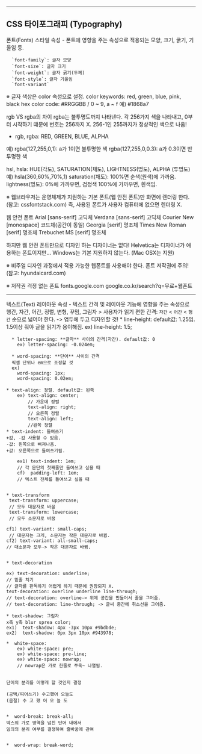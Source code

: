 
  ------------------------------------------------
  CSS 타이포그래피 (Typography)
  ------------------------------------------------

  폰트(Fonts) 스타일 속성
    - 폰트에 영향을 주는 속성으로
      적용되는 모양, 크기, 굵기, 기울임 등.

      `font-family`: 글자 모양
      `font-size`: 글자 크기
      `font-weight`: 글자 굵기(두께)
      `font-style`: 글자 기울임
      `font-variant`

  ※ 글자 색상은 color 속성으로 설정.
    color keywords: red, green, blue, pink, black
    hex color code: #RRGGBB / 0 ~ 9, a ~ f 
    예) #1868a7

  rgb VS rgba의 차이 rgba는 불투명도까지 나타낸다. 
  각 256가지 색을 나타내고, 0부터 시작하기 떄문에 번호는 256까지 X. 256-1인 255까지가 정상적인 색으로 나옴!

  - rgb, rgba: RED, GREEN, BLUE, ALPHA 

  예) 
  rgba(127,255,0,1): a가 1이면 불투명한 색
  rgba(127,255,0,0.3): a가 0.3이면 반투명한 색

  hsl, hsla: HUE(각도), SATURATION(채도), LIGHTNESS(명도), ALPHA (투명도)
  예) hsla(360,60%,70%,1)
              saturation(채도): 100%면 순색(원색)에 가까움.  
              lightness(명도): 0%에 가까우면, 검정색
                              100%에 가까우면, 흰색임.

※ 웹브라우저는 운영체제가 지원하는 기본 폰트(웹 안전 폰트)만
  화면에 렌더링 한다. (참고: cssfontstack.com)
  즉, 사용된 폰트가 사용자 컴퓨터에 없으면 렌더링 X.

  웹 안전 폰트
  Arial            [sans-serif]  고딕체
  Verdana          [sans-serif]  고딕체
  Courier New      [monospace]   코드체(공간이 동일)
  Georgia          [serif]       명조체
  Times New Roman  [serif]       명조체
  Trebuchet MS     [serif]       명조체

  하지만 웹 안전 폰트만으로 디자인 하는 디자이너는 없다!
  Helvetica는 디자이너가 애용하는 폰트이지만...
  Windows는 기본 지원하지 않는다. (Mac OSX는 지원)

※ 비주얼 디자인 과정에서 적용 가능한 웹폰트를 사용해야 한다.
  폰트 저작권에 주의! (참고: hyundaicard.com)

※ 저작권 걱정 없는 폰트
  fonts.google.com
  google.co.kr/search?q=무료+웹폰트

  --------------------------------------------------

  텍스트(Text) 레이아웃 속성
    - 텍스트 간격 및 레이아웃 기능에 영향을 주는 속성으로
      행간, 자간, 어간, 정렬, 변형, 꾸밈, 그림자
        > 사용자가 읽기 편한 간격: `자간` <  `어간`  < `행간` 순으로 넓어야 한다. 
        -> 염두에 두고 디자인할 것!
      * line-height: default값: 1.25임.
      1.5이상 줘야 글을 읽기가 용이해짐. 
      ex) line-height: 1.5;


      * letter-spacing: **글자** 사이의 간격(자간). default값: 0
        ex) letter-spacing: -0.024em;

      * word-spacing: **단어** 사이의 간격
      픽셀 단위나 em으로 조정할 것 
      ex) 
        word-spacing: 1px;
        word-spacing: 0.02em;

    * text-align: 정렬. default값: 왼쪽
        ex) text-align: center; 
            // 가운데 정렬
            text-align: right;
            // 오른쪽 정렬
            text-align: left;
            //왼쪽 정렬
    * text-indent: 들여쓰기
    +값, -값 사용할 수 있음.
    -값: 왼쪽으로 삐져나옴.
    +값: 오른쪽으로 들여쓰기됨.

        ex1) text-indent: 1em; 
        // 각 문단의 첫째줄만 들여쓰고 싶을 때
        cf)  padding-left: 1em;
        // 텍스트 전체를 들여쓰고 싶을 때 


    * text-transform
     text-transform: uppercase;
     // 모두 대문자로 바꿈
     text-transform: lowercase;
     // 모두 소문자로 바꿈

    cf1) text-variant: small-caps;
     // 대문자는 크게, 소문자는 작은 대문자로 바뀜. 
    cf2) text-variant: all-small-caps;
    // 대소문자 모두-> 작은 대문자로 바뀜.


    * text-decoration

    ex) text-decoration: underline;
    // 밑줄 치기
    // 글자를 판독하기 어렵게 하기 때문에 권장되지 X.
    text-decoration: overline underline line-through;
    // text-decoration: overline-> 위에 공간을 만들어서 줄을 그어줌.
    // text-decoration: line-through; -> 글씨 중간에 취소선을 그어줌.

    * text-shadow: 그림자
    x축 y축 blur sprea color;
    ex1)  text-shadow: 4px -3px 10px #9bdbde;
    ex2)  text-shadow: 0px 3px 10px #943978;
    
    *  white-space:
        ex) white-space: pre;
        ex) white-space: pre-line;
        ex) white-space: nowrap;
        // nowrap은 가로 한줄로 쭈욱~ 나열됨. 
        

    단어의 분리를 어떻게 할 것인지 결정

    (공백/띄어쓰기) 수고했어 오늘도
    (음절) 수 고 했 어 오 늘 도


    *  word-break: break-all;
    박스의 가로 영역을 넘친 단어 내에서
    임의의 분리 여부를 결정하여 줄바꿈에 관여


    *  word-wrap: break-word;


